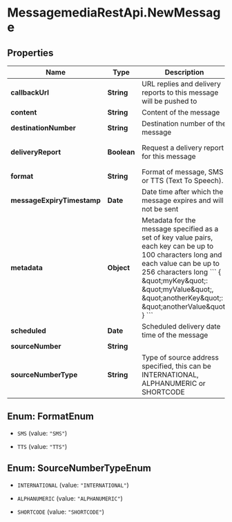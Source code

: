 # MessagemediaRestApi.NewMessage

## Properties
Name | Type | Description | Notes
------------ | ------------- | ------------- | -------------
**callbackUrl** | **String** | URL replies and delivery reports to this message will be pushed to | [optional] 
**content** | **String** | Content of the message | [optional] 
**destinationNumber** | **String** | Destination number of the message | [optional] 
**deliveryReport** | **Boolean** | Request a delivery report for this message | [optional] [default to false]
**format** | **String** | Format of message, SMS or TTS (Text To Speech). | [optional] 
**messageExpiryTimestamp** | **Date** | Date time after which the message expires and will not be sent | [optional] 
**metadata** | **Object** | Metadata for the message specified as a set of key value pairs, each key can be up to 100 characters long and each value can be up to 256 characters long &#x60;&#x60;&#x60; {    \&quot;myKey\&quot;: \&quot;myValue\&quot;,    \&quot;anotherKey\&quot;: \&quot;anotherValue\&quot; } &#x60;&#x60;&#x60;  | [optional] 
**scheduled** | **Date** | Scheduled delivery date time of the message | [optional] 
**sourceNumber** | **String** |  | [optional] 
**sourceNumberType** | **String** | Type of source address specified, this can be INTERNATIONAL, ALPHANUMERIC or SHORTCODE | [optional] 


<a name="FormatEnum"></a>
## Enum: FormatEnum


* `SMS` (value: `"SMS"`)

* `TTS` (value: `"TTS"`)




<a name="SourceNumberTypeEnum"></a>
## Enum: SourceNumberTypeEnum


* `INTERNATIONAL` (value: `"INTERNATIONAL"`)

* `ALPHANUMERIC` (value: `"ALPHANUMERIC"`)

* `SHORTCODE` (value: `"SHORTCODE"`)




